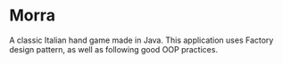 # Morra

A classic Italian hand game made in Java. This application uses Factory design pattern, as well as following good OOP practices.
